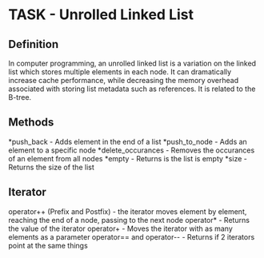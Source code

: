 # TASK - Unrolled Linked List

## Definition
In computer programming, an unrolled linked list is a variation on the linked list which stores multiple elements in each node. It can dramatically increase cache performance, while decreasing the memory overhead associated with storing list metadata such as references. It is related to the B-tree.


## Methods 
*push_back - Adds element in the end of a list
*push_to_node - Adds an element to a specific node
*delete_occurances - Removes the occurances of an element from all nodes
*empty - Returns is the list is empty
*size - Returns the size of the list

## Iterator
operator++ (Prefix and Postfix) - the iterator moves element by element, reaching the end of a node, passing to the next node
operator* - Returns the value of the iterator
operator+ - Moves the iterator with as many elements as a parameter
operator== and operator-- - Returns if 2 iterators point at the same things 
